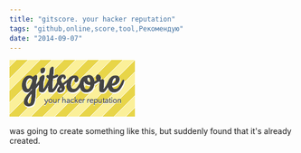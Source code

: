 ```yaml
---
title: "gitscore. your hacker reputation"
tags: "github,online,score,tool,Рекомендую"
date: "2014-09-07"
---
```


[![](images/Screenshot-2014-09-07-14.41.59.png "gitscore")](https://gitscore.com/)

was going to create something like this, but suddenly found that it's already created.
